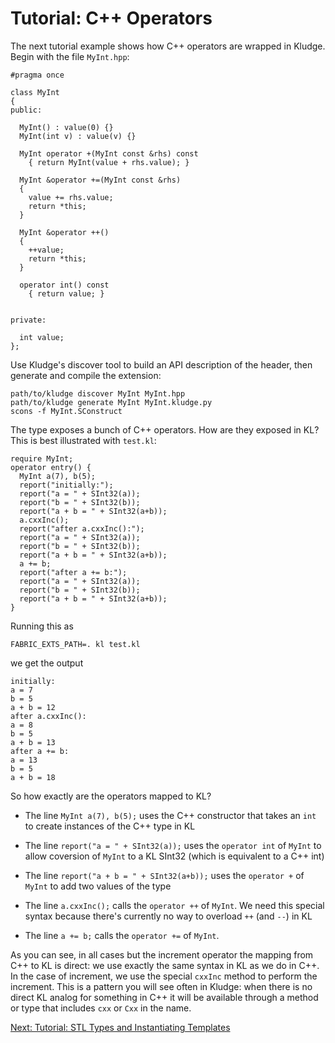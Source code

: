 # Tutorial: C++ Operators

The next tutorial example shows how C++ operators are wrapped in Kludge.  Begin with the file `MyInt.hpp`:

```
#pragma once

class MyInt
{
public:

  MyInt() : value(0) {}
  MyInt(int v) : value(v) {}

  MyInt operator +(MyInt const &rhs) const
    { return MyInt(value + rhs.value); }

  MyInt &operator +=(MyInt const &rhs)
  {
    value += rhs.value;
    return *this;
  }

  MyInt &operator ++()
  {
    ++value;
    return *this;
  }

  operator int() const
    { return value; }


private:

  int value;
};
```

Use Kludge's discover tool to build an API description of the header, then generate and compile the extension:

```
path/to/kludge discover MyInt MyInt.hpp
path/to/kludge generate MyInt MyInt.kludge.py
scons -f MyInt.SConstruct
```

The type exposes a bunch of C++ operators.  How are they exposed in KL?  This is best illustrated with `test.kl`:

```
require MyInt;
operator entry() {
  MyInt a(7), b(5);
  report("initially:");
  report("a = " + SInt32(a));
  report("b = " + SInt32(b));
  report("a + b = " + SInt32(a+b));
  a.cxxInc();
  report("after a.cxxInc():");
  report("a = " + SInt32(a));
  report("b = " + SInt32(b));
  report("a + b = " + SInt32(a+b));
  a += b;
  report("after a += b:");
  report("a = " + SInt32(a));
  report("b = " + SInt32(b));
  report("a + b = " + SInt32(a+b));
}
```

Running this as

```
FABRIC_EXTS_PATH=. kl test.kl
```

we get the output

```
initially:
a = 7
b = 5
a + b = 12
after a.cxxInc():
a = 8
b = 5
a + b = 13
after a += b:
a = 13
b = 5
a + b = 18
```

So how exactly are the operators mapped to KL?

- The line `MyInt a(7), b(5);` uses the C++ constructor that takes an `int` to create instances of the C++ type in KL

- The line `report("a = " + SInt32(a));` uses the `operator int` of `MyInt` to allow coversion of `MyInt` to a KL SInt32 (which is equivalent to a C++ int)

- The line `report("a + b = " + SInt32(a+b));` uses the `operator +` of `MyInt` to add two values of the type

- The line `a.cxxInc();` calls the `operator ++` of `MyInt`.  We need this special syntax because there's currently no way to overload `++` (and `--`) in KL

- The line `a += b;` calls the `operator +=` of `MyInt`.

As you can see, in all cases but the increment operator the mapping from C++ to KL is direct: we use exactly the same syntax in KL as we do in C++.  In the case of increment, we use the special `cxxInc` method to perform the increment.  This is a pattern you will see often in Kludge: when there is no direct KL analog for something in C++ it will be available through a method or type that includes `cxx` or `Cxx` in the name.

[Next: Tutorial: STL Types and Instantiating Templates](tutorial-stl-types.md)
